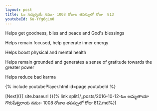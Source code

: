 ```yaml
---
layout: post
title: ఓం సద్యర్శయే నమః- 1008 రోజుల తపస్సులో రోజు  813
youtubeId: 6u-YYg6gLn0
---
```

 
 
Helps get goodness, bliss and peace and God's blessings
 
Helps remain focused, help generate inner energy 
 
Helps boost physical and mental health 
 
Helps remain grounded and generates a sense of gratitude towards the greater power 
 
Helps reduce bad karma
 
 
 
 


{% include youtubePlayer.html id=page.youtubeId %}
 
[Next]({{ site.baseurl }}{% link  split1/_posts/2016-10-12-ఓం అమృతాయా గౌరుషేశ్వరాయ నమః- 1008 రోజుల తపస్సులో రోజు  812.md%})
 
